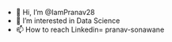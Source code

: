 - 👋 Hi, I’m @IamPranav28
- 👀 I’m interested in Data Science
- 📫 How to reach Linkedin= pranav-sonawane 

<!---
IamPranav28/IamPranav28 is a ✨ special ✨ repository because its `README.md` (this file) appears on your GitHub profile.
You can click the Preview link to take a look at your changes.
--->
